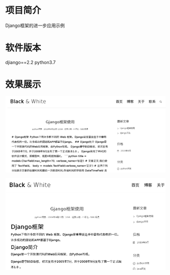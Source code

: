 # 项目简介
Django框架的进一步应用示例


# 软件版本
djiango==2.2
python3.7

# 效果展示
![](./img/Screenshot%20from%202019-09-22%2017-32-47.png)

![](./img/Screenshot%20from%202019-09-22%2017-32-59.png)